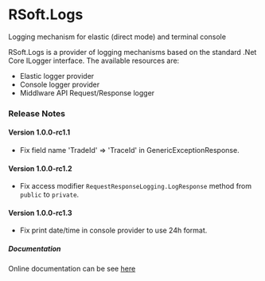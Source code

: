# RSoft.Logs
Logging mechanism for elastic (direct mode) and terminal console

RSoft.Logs is a provider of logging mechanisms based on the standard .Net Core ILogger interface. The available resources are:

  - Elastic logger provider
  - Console logger provider
  - Middlware API Request/Response logger

### Release Notes

#### Version 1.0.0-rc1.1
* Fix field name 'TradeId' => 'TraceId' in GenericExceptionResponse.

#### Version 1.0.0-rc1.2
* Fix access modifier ``RequestResponseLogging.LogResponse`` method from ``public`` to ``private``.

#### Version 1.0.0-rc1.3
* Fix print date/time in console provider to use 24h format.

##### Documentation

Online documentation can be see [here](https://github.com/rodriguesrm/rsoft-logs/blob/release/1.0.0-rc/README.md)

